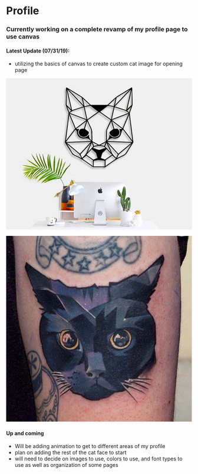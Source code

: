 # Profile

### Currently working on a complete revamp of my profile page to use canvas

#### Latest Update (07/31/19):

* utilizing the basics of canvas to create custom cat image for opening page

![Reference Images](/style/images/catHeadimg.jpg)

![Reference Image2](/style/images/catHeadimg2.jpg)

#### Up and coming

* Will be adding animation to get to different areas of my profile
* plan on adding the rest of the cat face to start
* will need to decide on images to use, colors to use, and font types to use as well as organization of some pages